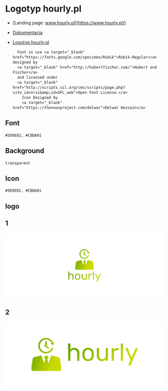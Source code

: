 # Logotyp hourly.pl
+ [Landing page: www.hourly.pl](https://www.hourly.pl/)
+ [Dokumentacja](https://docs.hourly.pl/)
+ [Logotyp hourly.pl](https://logo.hourly.pl/)


        Font in use <a target="_blank" href="https://fonts.google.com/specimen/Rubik">Rubik-Regular</a> designed by
        <a target="_blank" href="http://hubertfischer.com/">Hubert and Fischer</a>
        and licensed under
        <a target="_blank" href="http://scripts.sil.org/cms/scripts/page.php?site_id=nrsi&amp;id=OFL_web">Open Font License.</a>
          Icon Designed by
          <a target="_blank" href="https://thenounproject.com/delwar">Delwar Hossain</a>

## Font
  
    #5D9E02, #CBDA01


## Background

    transparent

## Icon
     
    #5D9E02, #CBDA01
    
    
## logo


## 1
![1/cover.png](1/cover.png)

## 2
![2/cover.png](2/cover.png)

